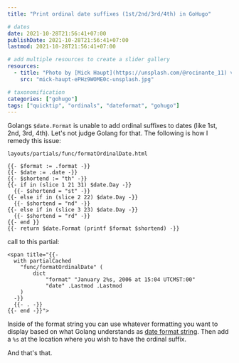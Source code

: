 ```yaml
---
title: "Print ordinal date suffixes (1st/2nd/3rd/4th) in GoHugo"

# dates
date: 2021-10-28T21:56:41+07:00
publishDate: 2021-10-28T21:56:41+07:00
lastmod: 2021-10-28T21:56:41+07:00

# add multiple resources to create a slider gallery
resources:
  - title: "Photo by [Mick Haupt](https://unsplash.com/@rocinante_11) via [Unsplash](https://unsplash.com/s/photos/numbers)"
    src: "mick-haupt-ePHz9WOME0c-unsplash.jpg"

# taxonomification
categories: ["gohugo"]
tags: ["quicktip", "ordinals", "dateformat", "gohugo"]
---
```


Golangs `$date.Format` is unable to add ordinal suffixes to dates (like 1st, 2nd, 3rd, 4th). Let's not judge Golang for that. The following is how I remedy this issue:

`layouts/partials/func/formatOrdinalDate.html`

```go-html-template
{{- $format := .format -}}
{{- $date := .date -}}
{{- $shortend := "th" -}}
{{- if in (slice 1 21 31) $date.Day -}}
  {{- $shortend = "st" -}}
{{- else if in (slice 2 22) $date.Day -}}
  {{- $shortend = "nd" -}}
{{- else if in (slice 3 23) $date.Day -}}
  {{- $shortend = "rd" -}}
{{- end }}
{{- return $date.Format (printf $format $shortend) -}}
```

call to this partial:

```go-html-template
<span title="{{- 
  with partialCached 
    "func/formatOrdinalDate" (
        dict 
            "format" "January 2%s, 2006 at 15:04 UTCMST:00" 
            "date" .Lastmod .Lastmod 
    ) 
  -}}
  {{- . -}}
{{- end -}}">
```

Inside of the format string you can use whatever formatting you want to display based on what Golang understands as [date format string](https://programming.guide/go/format-parse-string-time-date-example.html). Then add a `%s` at the location where you wish to have the ordinal suffix.

And that's that.
